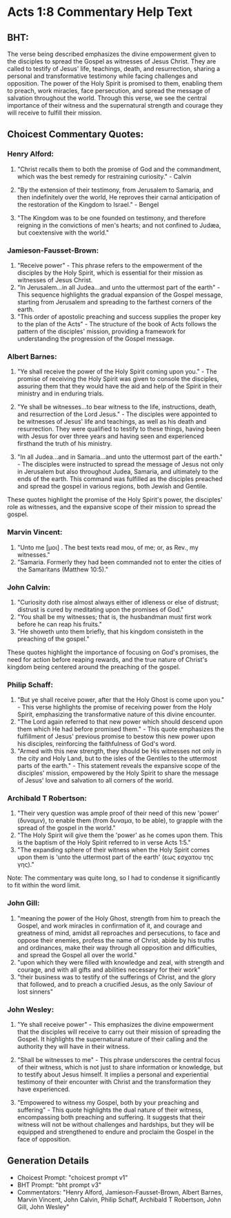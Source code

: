 # Acts 1:8 Commentary Help Text

## BHT:
The verse being described emphasizes the divine empowerment given to the disciples to spread the Gospel as witnesses of Jesus Christ. They are called to testify of Jesus' life, teachings, death, and resurrection, sharing a personal and transformative testimony while facing challenges and opposition. The power of the Holy Spirit is promised to them, enabling them to preach, work miracles, face persecution, and spread the message of salvation throughout the world. Through this verse, we see the central importance of their witness and the supernatural strength and courage they will receive to fulfill their mission.

## Choicest Commentary Quotes:
### Henry Alford:
1. "Christ recalls them to both the promise of God and the commandment, which was the best remedy for restraining curiosity." - Calvin

2. "By the extension of their testimony, from Jerusalem to Samaria, and then indefinitely over the world, He reproves their carnal anticipation of the restoration of the Kingdom to Israel." - Bengel

3. "The Kingdom was to be one founded on testimony, and therefore reigning in the convictions of men's hearts; and not confined to Judæa, but coextensive with the world."

### Jamieson-Fausset-Brown:
1. "Receive power" - This phrase refers to the empowerment of the disciples by the Holy Spirit, which is essential for their mission as witnesses of Jesus Christ.
2. "In Jerusalem...in all Judea...and unto the uttermost part of the earth" - This sequence highlights the gradual expansion of the Gospel message, starting from Jerusalem and spreading to the farthest corners of the earth.
3. "This order of apostolic preaching and success supplies the proper key to the plan of the Acts" - The structure of the book of Acts follows the pattern of the disciples' mission, providing a framework for understanding the progression of the Gospel message.

### Albert Barnes:
1. "Ye shall receive the power of the Holy Spirit coming upon you." - The promise of receiving the Holy Spirit was given to console the disciples, assuring them that they would have the aid and help of the Spirit in their ministry and in enduring trials.

2. "Ye shall be witnesses...to bear witness to the life, instructions, death, and resurrection of the Lord Jesus." - The disciples were appointed to be witnesses of Jesus' life and teachings, as well as his death and resurrection. They were qualified to testify to these things, having been with Jesus for over three years and having seen and experienced firsthand the truth of his ministry.

3. "In all Judea...and in Samaria...and unto the uttermost part of the earth." - The disciples were instructed to spread the message of Jesus not only in Jerusalem but also throughout Judea, Samaria, and ultimately to the ends of the earth. This command was fulfilled as the disciples preached and spread the gospel in various regions, both Jewish and Gentile.

These quotes highlight the promise of the Holy Spirit's power, the disciples' role as witnesses, and the expansive scope of their mission to spread the gospel.

### Marvin Vincent:
1. "Unto me [μοι] . The best texts read mou, of me; or, as Rev., my witnesses." 
2. "Samaria. Formerly they had been commanded not to enter the cities of the Samaritans (Matthew 10:5)."

### John Calvin:
1. "Curiosity doth rise almost always either of idleness or else of distrust; distrust is cured by meditating upon the promises of God."
2. "You shall be my witnesses; that is, the husbandman must first work before he can reap his fruits."
3. "He showeth unto them briefly, that his kingdom consisteth in the preaching of the gospel."

These quotes highlight the importance of focusing on God's promises, the need for action before reaping rewards, and the true nature of Christ's kingdom being centered around the preaching of the gospel.

### Philip Schaff:
1. "But ye shall receive power, after that the Holy Ghost is come upon you." - This verse highlights the promise of receiving power from the Holy Spirit, emphasizing the transformative nature of this divine encounter.
2. "The Lord again referred to that new power which should descend upon them which He had before promised them." - This quote emphasizes the fulfillment of Jesus' previous promise to bestow this new power upon his disciples, reinforcing the faithfulness of God's word.
3. "Armed with this new strength, they should be His witnesses not only in the city and Holy Land, but to the isles of the Gentiles to the uttermost parts of the earth." - This statement reveals the expansive scope of the disciples' mission, empowered by the Holy Spirit to share the message of Jesus' love and salvation to all corners of the world.

### Archibald T Robertson:
1. "Their very question was ample proof of their need of this new 'power' (δυναμιν), to enable them (from δυναμα, to be able), to grapple with the spread of the gospel in the world."
2. "The Holy Spirit will give them the 'power' as he comes upon them. This is the baptism of the Holy Spirit referred to in verse Acts 1:5."
3. "The expanding sphere of their witness when the Holy Spirit comes upon them is 'unto the uttermost part of the earth' (εως εσχατου της γης)."

Note: The commentary was quite long, so I had to condense it significantly to fit within the word limit.

### John Gill:
1. "meaning the power of the Holy Ghost, strength from him to preach the Gospel, and work miracles in confirmation of it, and courage and greatness of mind, amidst all reproaches and persecutions, to face and oppose their enemies, profess the name of Christ, abide by his truths and ordinances, make their way through all opposition and difficulties, and spread the Gospel all over the world."
2. "upon which they were filled with knowledge and zeal, with strength and courage, and with all gifts and abilities necessary for their work"
3. "their business was to testify of the sufferings of Christ, and the glory that followed, and to preach a crucified Jesus, as the only Saviour of lost sinners"

### John Wesley:
1. "Ye shall receive power" - This emphasizes the divine empowerment that the disciples will receive to carry out their mission of spreading the Gospel. It highlights the supernatural nature of their calling and the authority they will have in their witness.

2. "Shall be witnesses to me" - This phrase underscores the central focus of their witness, which is not just to share information or knowledge, but to testify about Jesus himself. It implies a personal and experiential testimony of their encounter with Christ and the transformation they have experienced.

3. "Empowered to witness my Gospel, both by your preaching and suffering" - This quote highlights the dual nature of their witness, encompassing both preaching and suffering. It suggests that their witness will not be without challenges and hardships, but they will be equipped and strengthened to endure and proclaim the Gospel in the face of opposition.


## Generation Details
- Choicest Prompt: "choicest prompt v1"
- BHT Prompt: "bht prompt v3"
- Commentators: "Henry Alford, Jamieson-Fausset-Brown, Albert Barnes, Marvin Vincent, John Calvin, Philip Schaff, Archibald T Robertson, John Gill, John Wesley"
